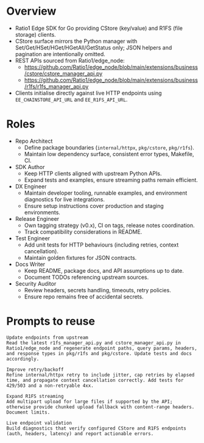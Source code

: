 # Overview

- Ratio1 Edge SDK for Go providing CStore (key/value) and R1FS (file storage) clients.
- CStore surface mirrors the Python manager with Set/Get/HSet/HGet/HGetAll/GetStatus only; JSON helpers and pagination are intentionally omitted.
- REST APIs sourced from Ratio1/edge_node:
  - https://github.com/Ratio1/edge_node/blob/main/extensions/business/cstore/cstore_manager_api.py
  - https://github.com/Ratio1/edge_node/blob/main/extensions/business/r1fs/r1fs_manager_api.py
- Clients initialise directly against live HTTP endpoints using `EE_CHAINSTORE_API_URL` and `EE_R1FS_API_URL`.

# Roles

- Repo Architect
  - Define package boundaries (`internal/httpx`, `pkg/cstore`, `pkg/r1fs`).
  - Maintain low dependency surface, consistent error types, Makefile, CI.
- SDK Author
  - Keep HTTP clients aligned with upstream Python APIs.
  - Expand tests and examples, ensure streaming paths remain efficient.
- DX Engineer
  - Maintain developer tooling, runnable examples, and environment diagnostics for live integrations.
  - Ensure setup instructions cover production and staging environments.
- Release Engineer
  - Own tagging strategy (v0.x), CI on tags, release notes coordination.
  - Track compatibility considerations in README.
- Test Engineer
  - Add unit tests for HTTP behaviours (including retries, context cancellation).
  - Maintain golden fixtures for JSON contracts.
- Docs Writer
  - Keep README, package docs, and API assumptions up to date.
  - Document TODOs referencing upstream sources.
- Security Auditor
  - Review headers, secrets handling, timeouts, retry policies.
  - Ensure repo remains free of accidental secrets.

# Prompts to reuse

```
Update endpoints from upstream
Read the latest r1fs_manager_api.py and cstore_manager_api.py in Ratio1/edge_node and regenerate endpoint paths, query params, headers, and response types in pkg/r1fs and pkg/cstore. Update tests and docs accordingly.
```

```
Improve retry/backoff
Refine internal/httpx retry to include jitter, cap retries by elapsed time, and propagate context cancellation correctly. Add tests for 429/503 and a non-retryable 4xx.
```

```
Expand R1FS streaming
Add multipart upload for large files if supported by the API; otherwise provide chunked upload fallback with content-range headers. Document limits.
```

```
Live endpoint validation
Build diagnostics that verify configured CStore and R1FS endpoints (auth, headers, latency) and report actionable errors.
```
